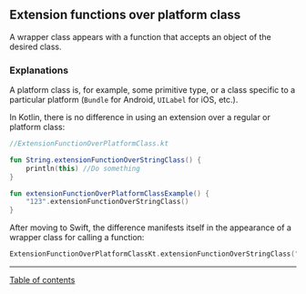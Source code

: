 ## Extension functions over platform class

A wrapper class appears with a function that accepts an object of the desired class.

### Explanations

A platform class is, for example, some primitive type, or a class specific to a particular platform (`Bundle` for Android, `UILabel` for iOS, etc.).

In Kotlin, there is no difference in using an extension over a regular or platform class:

```kotlin
//ExtensionFunctionOverPlatformClass.kt

fun String.extensionFunctionOverStringClass() {
    println(this) //Do something
}

fun extensionFunctionOverPlatformClassExample() {
    "123".extensionFunctionOverStringClass()
}
```

After moving to Swift, the difference manifests itself in the appearance of a wrapper class for calling a function:

```swift
ExtensionFunctionOverPlatformClassKt.extensionFunctionOverStringClass("123")
```

---
[Table of contents](/README.md)